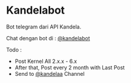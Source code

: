 # Kandelabot

Bot telegram dari API Kandela.

Chat dengan bot di : [@kandelabot](https://t.me/kandelabot)

Todo :
- Post Kernel All 2.x.x - 6.x
- After that, Post every 2 month with Last Post
- Send to [@kandelaa](https://t.me/kandelaa) Channel
